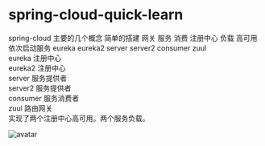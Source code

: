 # spring-cloud-quick-learn
spring-cloud 主要的几个概念 简单的搭建 网关 服务 消费 注册中心 负载 高可用  
依次启动服务 eureka eureka2 server server2 consumer zuul  
eureka 注册中心  
eureka2 注册中心  
server 服务提供者  
server2 服务提供者  
consumer 服务消费者  
zuul 路由网关  
实现了两个注册中心高可用。两个服务负载。  


![avatar](https://timgsa.baidu.com/timg?image&quality=80&size=b9999_10000&sec=1541152665812&di=2ee7704469b900c8a1a5885729eb8abb&imgtype=0&src=http%3A%2F%2Fimage.bubuko.com%2Finfo%2F201802%2F20180207112044037967.png)
